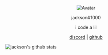 <p align="center">  
  <img src="https://media3.giphy.com/media/hpF18lS5h2Ox926VjM/giphy.gif" alt="Avatar">
</p>
<p align="center">
    jackson#1000
<p align="center">
i code a lil
<p align="center">
</p>
<p align="center">
<a href="http://discord.gg/esex">discord</a>
   |
    <a href="https://github.com/jpasjax">github</a>
</p>

<p align="center">  

![jackson's github stats](https://github-readme-stats.vercel.app/api?username=jpasjax&show_icons=true&theme=radical)
